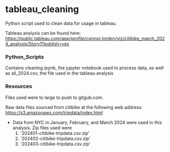 # tableau_cleaning
Python script used to clean data for usage in tableau.

Tableau analysis can be found here: https://public.tableau.com/app/profile/cpnnor.lorden/viz/citibike_march_2024_analysis/Story1?publish=yes

### Python_Scripts
Contains cleaning.ipynb, the jupyter notebook used to process data, as well as all_2024.csv, the file used in the tableau analysis

### Resources
Files used were to large to push to gitgub.com.

Raw data files sourced from citibike at the following web address: https://s3.amazonaws.com/tripdata/index.html
- Data from NYC in January, February, and March 2024 were used in this analysis. Zip files used were
    1. '202401-citibike-tripdata.csv.zip'
    2. '202402-citibike-tripdata.csv.zip'
    3. '202403-citibike-tripdata.csv.zip'

